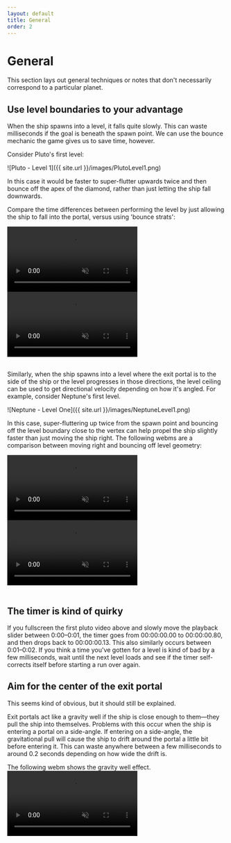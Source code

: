 ```yaml
---
layout: default
title: General
order: 2
---
```


# General

This section lays out general techniques or notes that don't necessarily correspond to a particular planet.


## Use level boundaries to your advantage

When the ship spawns into a level, it falls quite slowly. This can waste milliseconds if the goal is beneath the spawn point. We can use the bounce mechanic the game gives us to save time, however.

Consider Pluto's first level:

![Pluto - Level 1]({{ site.url }}/images/PlutoLevel1.png)

In this case it would be faster to super-flutter upwards twice and then bounce off the apex of the diamond, rather than just letting the ship fall downwards.

Compare the time differences between performing the level by just allowing the ship to fall into the portal, versus using 'bounce strats':

<div class="video-box">
  <div class="video-box-left">
    <video src="{{ site.url }}/videos/Pluto1RegularRoute.webm" controls muted>
      Your browser does not support the video tag
    </video>
  </div>
  <div class="video-box-right">
    <video src="{{ site.url }}/videos/Pluto1FastRoute.webm" controls muted>
      Your browser does not support the video tag
    </video>
  </div>
</div>
<br>

Similarly, when the ship spawns into a level where the exit portal is to the side of the ship or the level progresses in those directions, the level ceiling can be used to get directional velocity depending on how it's angled. For example, consider Neptune's first level.

![Neptune - Level One]({{ site.url }}/images/NeptuneLevel1.png)

In this case, super-fluttering up twice from the spawn point and bouncing off the level boundary close to the vertex can help propel the ship slightly faster than just moving the ship right. The following webms are a comparison between moving right and bouncing off level geometry:

<div class="video-box">
  <div class="video-box-left">
    <video src="{{ site.url }}/videos/Neptune1RegularRoute.webm" controls muted>
      Your browser does not support the video tag
    </video>
  </div>
  <div class="video-box-right">
    <video src="{{ site.url }}/videos/Neptune1FastRoute.webm" controls muted>
      Your browser does not support the video tag
    </video>
  </div>
</div>
<br>

## The timer is kind of quirky

If you fullscreen the first pluto video above and slowly move the playback slider between 0:00–0:01, the timer goes from 00:00:00.00 to 00:00:00.80, and then drops back to 00:00:00.13. This also similarly occurs between 0:01–0:02. If you think a time you've gotten for a level is kind of bad by a few milliseconds, wait until the next level loads and see if the timer self-corrects itself before starting a run over again.

## Aim for the center of the exit portal

This seems kind of obvious, but it should still be explained.

Exit portals act like a gravity well if the ship is close enough to them—they pull the ship into themselves. Problems with this occur when the ship is entering a portal on a side-angle. If entering on a side-angle, the gravitational pull will cause the ship to drift around the portal a little bit before entering it. This can waste anywhere between a few milliseconds to around 0.2 seconds depending on how wide the drift is.

The following webm shows the gravity well effect.
<video src="{{ site.url }}/videos/ExitPortalGravity.webm" controls muted>
  Browser does not support the video tag
</video>
